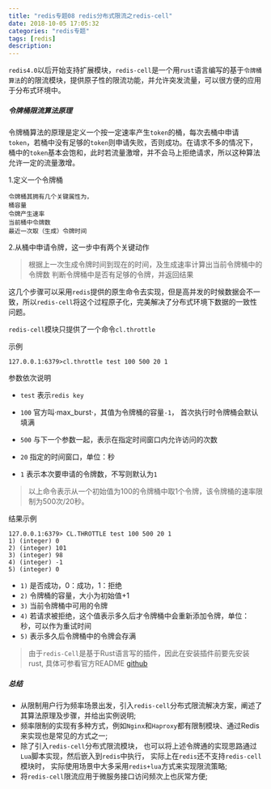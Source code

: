 ```yaml
---
title: "redis专题08 redis分布式限流之redis-cell"
date: 2018-10-05 17:05:32
categories: "redis专题"
tags: [redis]
description:
---
```

`redis4.0`以后开始支持扩展模块，`redis-cell`是一个用`rust`语言编写的基于`令牌桶算法`的的限流模块，提供原子性的限流功能，并允许突发流量，可以很方便的应用于分布式环境中。
<!--more-->
##### 令牌桶限流算法原理
令牌桶算法的原理是定义一个按一定速率产生`token`的桶，每次去桶中申请`token`，若桶中没有足够的`token`则申请失败，否则成功。在请求不多的情况下，桶中的`token`基本会饱和，此时若流量激增，并不会马上拒绝请求，所以这种算法允许一定的流量激增。

1.定义一个令牌桶
```shell
令牌桶其拥有几个关键属性为，
桶容量
令牌产生速率
当前桶中令牌数
最近一次取（生成）令牌时间
```

2.从桶中申请令牌，这一步中有两个关键动作
> 根据上一次生成令牌时间到现在的时间，及生成速率计算出当前令牌桶中的令牌数
> 判断令牌桶中是否有足够的令牌，并返回结果

这几个步骤可以采用`redis`提供的原生命令去实现，但是高并发的时候数据会不一致，所以`redis-cell`将这个过程原子化，完美解决了分布式环境下数据的一致性问题。

`redis-cell`模块只提供了一个命令`cl.throttle`

示例
```shell
127.0.0.1:6379>cl.throttle test 100 500 20 1
```

参数依次说明

- `test` 表示`redis key`

- `100` 官方叫·max_burst·，其值为令牌桶的容量`-1`， 首次执行时令牌桶会默认填满

- `500` 与下一个参数一起，表示在指定时间窗口内允许访问的次数

- `20` 指定的时间窗口，单位：秒

- `1`  表示本次要申请的令牌数，不写则默认为`1`

> 以上命令表示从一个初始值为100的令牌桶中取1个令牌，该令牌桶的速率限制为500次/20秒。

结果示例
```shell
127.0.0.1:6379> CL.THROTTLE test 100 500 20 1
1) (integer) 0
2) (integer) 101
3) (integer) 98
4) (integer) -1
5) (integer) 0
```

- `1)` 是否成功，0：成功，1：拒绝
- `2)` 令牌桶的容量，大小为初始值+1
- `3)` 当前令牌桶中可用的令牌
- `4)` 若请求被拒绝，这个值表示多久后才令牌桶中会重新添加令牌，单位：秒，可以作为重试时间
- `5)` 表示多久后令牌桶中的令牌会存满

> 由于`redis-Cell`是基于Rust语言写的插件，因此在安装插件前要先安装rust, 具体可参看官方README [github](https://github.com/brandur/redis-cell)

##### 总结
- 从限制用户行为频率场景出发，引入`redis-cell`分布式限流解决方案，阐述了其算法原理及步骤，并给出实例说明;
- 频率限制的实现有多种方式，例如`Nginx`和`Haproxy`都有限制模块、通过Redis来实现也是常见的方式之一;
- 除了引入`redis-cell`分布式限流模块， 也可以将上述令牌通的实现思路通过`Lua`脚本实现，然后嵌入到`redis`中执行， 实际上在`redis`还不支持`redis-cell`模块时， 实际使用场景中大多采用`redis+lua`方式来实现限流策略;
- 将`redis-cell`限流应用于微服务接口访问频次上也灰常方便;
